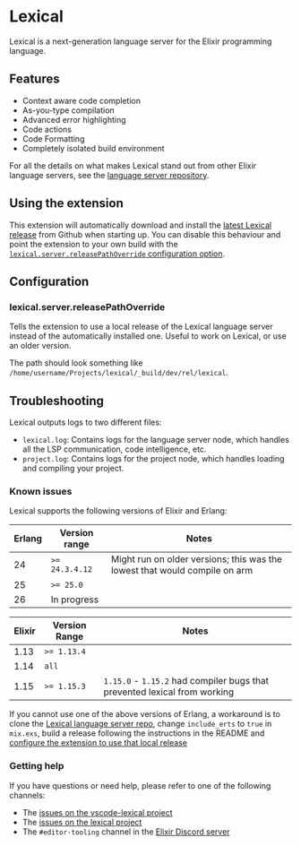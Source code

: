 # Lexical

Lexical is a next-generation language server for the Elixir programming language.

## Features

- Context aware code completion
- As-you-type compilation
- Advanced error highlighting
- Code actions
- Code Formatting
- Completely isolated build environment

For all the details on what makes Lexical stand out from other Elixir language servers, see the [language server repository](https://github.com/lexical-lsp/lexical).

## Using the extension

This extension will automatically download and install the [latest Lexical release](https://github.com/lexical-lsp/lexical/releases) from Github when starting up. You can disable this behaviour and point the extension to your own build with the [`lexical.server.releasePathOverride` configuration option](#lexicalserverreleasepathoverride).

## Configuration

### lexical.server.releasePathOverride

Tells the extension to use a local release of the Lexical language server instead of the automatically installed one. Useful to work on Lexical, or use an older version.

The path should look something like `/home/username/Projects/lexical/_build/dev/rel/lexical`.

## Troubleshooting

Lexical outputs logs to two different files:

- `lexical.log`: Contains logs for the language server node, which handles all the LSP communication, code intelligence, etc.
- `project.log`: Contains logs for the project node, which handles loading and compiling your project.

### Known issues

Lexical supports the following versions of Elixir and Erlang:

| Erlang | Version range  | Notes                                                                      |
| ------ | -------------- | -------------------------------------------------------------------------- |
| 24     | `>= 24.3.4.12` | Might run on older versions; this was the lowest that would compile on arm |
| 25     | `>= 25.0`      |                                                                            |
| 26     | In progress    |                                                                            |

| Elixir | Version Range | Notes                                                                     |
| ------ | ------------- | ------------------------------------------------------------------------- |
| 1.13   | `>= 1.13.4`   |                                                                           |
| 1.14   | `all`         |                                                                           |
| 1.15   | `>= 1.15.3`   | `1.15.0` - `1.15.2` had compiler bugs that prevented lexical from working |

If you cannot use one of the above versions of Erlang, a workaround is to clone the [Lexical language server repo](https://github.com/lexical-lsp/lexical), change `include_erts` to `true` in `mix.exs`, build a release following the instructions in the README and [configure the extension to use that local release](#lexicalserverreleasepathoverride)

### Getting help

If you have questions or need help, please refer to one of the following channels:

- The [issues on the vscode-lexical project](https://github.com/lexical-lsp/vscode-lexical/issues)
- The [issues on the lexical project](https://github.com/lexical-lsp/lexical/issues)
- The `#editor-tooling` channel in the [Elixir Discord server](https://discord.gg/elixir)
